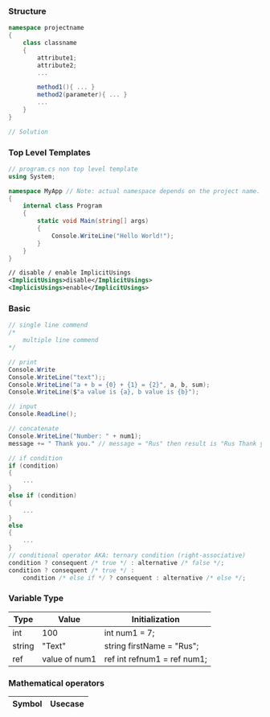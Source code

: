 ### Structure
```cs
namespace projectname
{
	class classname
	{
		attribute1;
		attribute2;
		...

		method1(){ ... }
		method2(parameter){ ... }
		...
	}
}

// Solution
```

### Top Level Templates
```cs
// program.cs non top level template
using System;

namespace MyApp // Note: actual namespace depends on the project name.
{
    internal class Program
    {
        static void Main(string[] args)
        {
            Console.WriteLine("Hello World!");
        }
    }
}
```
```xml
// disable / enable ImplicitUsings
<ImplicitUsings>disable</ImplicitUsings>
<ImplicisUsings>enable</ImplicitUsings>
```

### Basic
```cs
// single line commend
/*
	multiple line commend
*/

// print
Console.Write
Console.WriteLine("text");;
Console.WriteLine("a + b = {0} + {1} = {2}", a, b, sum);
Console.WriteLine($"a value is {a}, b value is {b}");

// input
Console.ReadLine();

// concatenate
Console.WriteLine("Number: " + num1);
message += " Thank you." // message = "Rus" then result is "Rus Thank you."

// if condition
if (condition) 
{ 
	... 
}
else if (condition) 
{ 
	... 
}
else 
{ 
	... 
}
// conditional operator AKA: ternary condition (right-associative)
condition ? consequent /* true */ : alternative /* false */;
condition ? consequent /* true */ : 
	condition /* else if */ ? consequent : alternative /* else */;
```

### Variable Type
| Type | Value | Initialization |
|-|-|-|
| int | 100 | int num1 = 7; |
| string | "Text" | string firstName = "Rus"; |
| ref | value of num1 | ref int refnum1 = ref num1; |

### Mathematical operators
| Symbol | Usecase |
|-|-|
